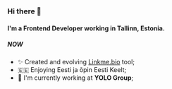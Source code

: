### Hi there 👋

#### I'm a Frontend Developer working in Tallinn, Estonia.

##### NOW

- ✨ Created and evolving [Linkme.bio](https://linkme.bio) tool;
- 🇪🇪 Enjoying Eesti ja õpin Eesti Keelt;
- 🚀 I'm currently working at **YOLO Group**;
